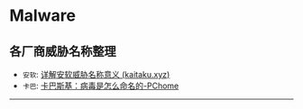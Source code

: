 # Malware

## 各厂商威胁名称整理

- `安软`: [详解安软威胁名称意义 (kaitaku.xyz)](https://www.kaitaku.xyz/misc/antivirus/)
- `卡巴`: [卡巴斯基：病毒是怎么命名的-PChome](https://m.pchome.net/article/content-513157-all.html)

---

